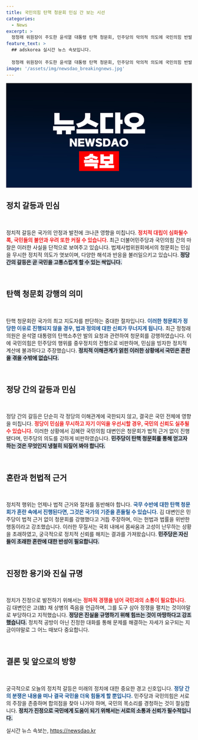 ```yaml
---
title: 국민의힘 탄핵 청문회 민심 간 보는 시선
categories:
  - News
excerpt: >
  정청래 위원장이 주도한 윤석열 대통령 탄핵 청문회, 민주당의 악의적 의도에 국민의힘 반발! 국회가 혼돈 속에 빠진 현장을 생생히 담은 이 기사를 놓치지 마세요!
feature_text: >
  ## adskorea 실시간 뉴스 속보입니다.

  정청래 위원장이 주도한 윤석열 대통령 탄핵 청문회, 민주당의 악의적 의도에 국민의힘 반발! 국회가 혼돈 속에 빠진 현장을 생생히 담은 이 기사를 놓치지 마세요!
image: '/assets/img/newsdao_breakingnews.jpg'
---
```


<p><img src="/assets/img/newsdao_breakingnews.jpg" alt="adskorea 속보" /></p>

<h2 data-ke-size="size26">정치 갈등과 민심</h2>

<p data-ke-size="size16">&nbsp;</p>

<p>정치적 갈등은 국가의 안정과 발전에 크나큰 영향을 미칩니다. <b><span style="color: #ee2323;">정치적 대립이 심화될수록, 국민들의 불안과 우려 또한 커질 수 있습니다.</span></b> 최근 더불어민주당과 국민의힘 간의 마찰은 이러한 사실을 단적으로 보여주고 있습니다. 법제사법위원회에서의 청문회는 민심을 무시한 정치적 의도가 엿보이며, 다양한 해석과 반응을 불러일으키고 있습니다. <b><span style="background-color: #21538527;">정당 간의 갈등은 곧 국민을 고통스럽게 할 수 있는 싹입니다.</span></b></p>

<p data-ke-size="size16">&nbsp;</p>

<h2 data-ke-size="size26">탄핵 청문회 강행의 의미</h2>

<p data-ke-size="size16">&nbsp;</p>

<p>탄핵 청문회란 국가의 최고 지도자를 판단하는 중대한 절차입니다. <b><span style="color: #1a5490;">이러한 청문회가 정당한 이유로 진행되지 않을 경우, 법과 정의에 대한 신뢰가 무너지게 됩니다.</span></b> 최근 정청래 의원은 윤석열 대통령의 탄핵소추안 발의 요청과 관련하여 청문회를 강행하였습니다. 이에 국민의힘은 민주당의 행위를 중우정치의 전형으로 비판하며, 민심을 빙자한 정치적 계산에 불과하다고 주장했습니다. <b><span style="background-color: #21538527;">정치적 이해관계가 얽힌 이러한 상황에서 국민은 혼란을 겪을 수밖에 없습니다.</span></b></p>

<p data-ke-size="size16">&nbsp;</p>

<h2 data-ke-size="size26">정당 간의 갈등과 민심</h2>

<p data-ke-size="size16">&nbsp;</p>

<p>정당 간의 갈등은 단순히 각 정당의 이해관계에 국한되지 않고, 결국은 국민 전체에 영향을 미칩니다. <b><span style="color: #ee2323;">정당이 민심을 무시하고 자기 이익을 우선시할 경우, 국민의 신뢰도 실추될 수 있습니다.</span></b> 이러한 상황에서 김혜란 국민의힘 대변인은 청문회가 법적 근거 없이 진행됐다며, 민주당의 의도를 강하게 비판하였습니다. <b><span style="background-color: #21538527;">민주당이 탄핵 청문회를 통해 얻고자 하는 것은 무엇인지 냉철히 되짚어 봐야 합니다.</span></b></p>

<p data-ke-size="size16">&nbsp;</p>

<h2 data-ke-size="size26">혼란과 헌법적 근거</h2>

<p data-ke-size="size16">&nbsp;</p>

<p>정치적 행위는 언제나 법적 근거와 절차를 동반해야 합니다. <b><span style="color: #1a5490;">국무 수반에 대한 탄핵 청문회가 혼란 속에서 진행된다면, 그것은 국가의 기준을 흔들릴 수 있습니다.</span></b> 김 대변인은 민주당이 법적 근거 없이 청문회를 강행했다고 거듭 주장하며, 이는 헌법과 법률을 위반한 행동이라고 강조했습니다. 이러한 무질서는 국회 내에서 몸싸움과 고성이 난무하는 상황을 초래하였고, 궁극적으로 정치적 신뢰를 해치는 결과를 가져왔습니다. <b><span style="background-color: #21538527;">민주당은 자신들이 초래한 혼란에 대한 반성이 필요합니다.</span></b></p>

<p data-ke-size="size16">&nbsp;</p>

<h2 data-ke-size="size26">진정한 용기와 진실 규명</h2>

<p data-ke-size="size16">&nbsp;</p>

<p>정치가 진정으로 발전하기 위해서는 <b><span style="color: #ee2323;">정파적 경쟁을 넘어 국민과의 소통이 필요합니다.</span></b> 김 대변인은 고(故) 채 상병의 죽음을 언급하며, 그를 도구 삼아 정쟁을 펼치는 것이야말로 부당하다고 지적했습니다. <b><span style="background-color: #21538527;">정당은 진실을 규명하기 위해 힘쓰는 것이 마땅하다고 강조했습니다.</span></b> 정치적 공방이 아닌 진정한 대화를 통해 문제를 해결하는 자세가 요구되는 지금이야말로 그 어느 때보다 중요합니다.</p>

<p data-ke-size="size16">&nbsp;</p>

<h2 data-ke-size="size26">결론 및 앞으로의 방향</h2>

<p data-ke-size="size16">&nbsp;</p>

<p>궁극적으로 오늘의 정치적 갈등은 미래의 정치에 대한 중요한 경고 신호입니다. <b><span style="color: #1a5490;">정당 간의 분쟁은 내용을 떠나 결국 국민을 더욱 힘들게 할 뿐입니다.</span></b> 민주당과 국민의힘은 서로의 주장을 존중하며 합의점을 찾아 나가야 하며, 국민의 목소리를 경청하는 것이 절실합니다. <b><span style="background-color: #21538527;">정치가 진정으로 국민에게 도움이 되기 위해서는 서로의 소통과 신뢰가 필수적입니다.</span></b></p>
실시간 뉴스 속보는, <a href="https://newsdao.kr" rel="dofollow">https://newsdao.kr</a>



